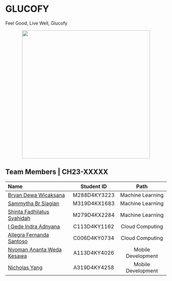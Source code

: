 # GLUCOFY

<p>Feel Good, Live Well, Glucofy</p>

<div align="center">
<img src="img/Glucofy-Logo.png" width=400px>
</div>

<!--
<p align="justify"><strong>Glucofy</strong> is made to record blood glucose levels, insulin doses, carbohydrates, and other important notes relevant to self-management and monitoring. </p>
<p align="justify">Lorem ipsum dolor sit amet, consectetur adipiscing elit. Aenean nec augue a dolor fermentum luctus. Vivamus sed sem rhoncus, sollicitudin enim quis, gravida arcu.</p>
<p align="justify">As a final result, we made an Android Application that will help diabetes people.</p>
-->

## Team Members | CH23-XXXXX

|                                                Name                                                 |  Student ID  |        Path        |
| :-------------------------------------------------------------------------------------------------- | :----------: | :----------------: |
| <a href="https://www.linkedin.com/in/bryan-dewawicaksana/">Bryan Dewa Wicaksana</a>                 | M288D4KY3223 |  Machine Learning  |
| <a href="https://www.linkedin.com/in/sammytha/">Sammytha Br Siagian</a>                             | M319D4KX1683 |  Machine Learning  |
| <a href="https://www.linkedin.com/in/shinta-fadhilatus-397319235/">Shinta Fadhilatus Syahidah</a>   | M279D4KX2284 |  Machine Learning  |
| <a href="https://www.linkedin.com/in/indrayyana/">I Gede Indra Adnyana</a>                          | C113D4KY1162 |  Cloud Computing   |
| <a href="https://www.linkedin.com/in/allegrasantoso/">Allegra Fernanda Santoso</a>                  | C006D4KY0734 |  Cloud Computing   |
| <a href="https://www.linkedin.com/in/ananta-weda-5a62092a4/">Nyoman Ananta Weda Kesawa</a>          | A113D4KY4026 | Mobile Development |
| <a href="https://www.linkedin.com/in/nicholas-yang925/">Nicholas Yang</a>                           | A319D4KY4258 | Mobile Development |
